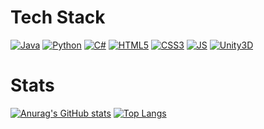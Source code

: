 # Tech Stack
[![Java](https://img.shields.io/badge/Java-007396?style=flat-square&logo=Java&logoColor=black)]() [![Python](https://img.shields.io/badge/Python-3776AB?style=flat-square&logo=Python&logoColor=black)]() [![C#](https://img.shields.io/badge/C%23-239120?style=flat-square&logo=Csharp&logoColor=black)]()
[![HTML5](https://img.shields.io/badge/HTML5-E34F26?style=flat-square&logo=HTML5&logoColor=black)]() [![CSS3](https://img.shields.io/badge/CSS3-1572B6?style=flat-square&logo=CSS3&logoColor=black)]() [![JS](https://img.shields.io/badge/JavaScript-F7DF1E?style=flat-square&logo=JavaScript&logoColor=black)]()
[![Unity3D](https://img.shields.io/badge/Unity3D-FFFFFF?style=flat-square&logo=Unity&logoColor=black)]()
# Stats
[![Anurag's GitHub stats](https://github-readme-stats.vercel.app/api?username=seokho94)](https://github.com/seokho94/github-readme-stats)
[![Top Langs](https://github-readme-stats.vercel.app/api/top-langs/?username=seokho94&layout=compact)](https://github.com/seokho94/github-readme-stats)
